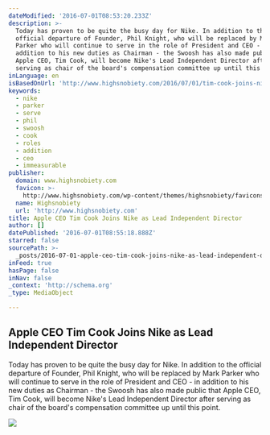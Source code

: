 ```yaml
---
dateModified: '2016-07-01T08:53:20.233Z'
description: >-
  Today has proven to be quite the busy day for Nike. In addition to the
  official departure of Founder, Phil Knight, who will be replaced by Mark
  Parker who will continue to serve in the role of President and CEO - in
  addition to his new duties as Chairman - the Swoosh has also made public that
  Apple CEO, Tim Cook, will become Nike's Lead Independent Director after
  serving as chair of the board's compensation committee up until this point.
inLanguage: en
isBasedOnUrl: 'http://www.highsnobiety.com/2016/07/01/tim-cook-joins-nike/'
keywords:
  - nike
  - parker
  - serve
  - phil
  - swoosh
  - cook
  - roles
  - addition
  - ceo
  - immeasurable
publisher:
  domain: www.highsnobiety.com
  favicon: >-
    http://www.highsnobiety.com/wp-content/themes/highsnobiety/favicons/favicon-16x16.png
  name: Highsnobiety
  url: 'http://www.highsnobiety.com'
title: Apple CEO Tim Cook Joins Nike as Lead Independent Director
author: []
datePublished: '2016-07-01T08:55:18.888Z'
starred: false
sourcePath: >-
  _posts/2016-07-01-apple-ceo-tim-cook-joins-nike-as-lead-independent-director.md
inFeed: true
hasPage: false
inNav: false
_context: 'http://schema.org'
_type: MediaObject

---
```

<article style=""><h1>Apple CEO Tim Cook Joins Nike as Lead Independent Director</h1><p>Today has proven to be quite the busy day for Nike. In addition to the official departure of Founder, Phil Knight, who will be replaced by Mark Parker who will continue to serve in the role of President and CEO - in addition to his new duties as Chairman - the Swoosh has also made public that Apple CEO, Tim Cook, will become Nike's Lead Independent Director after serving as chair of the board's compensation committee up until this point.</p><img src="http://static.highsnobiety.com/wp-content/uploads/2016/07/01012957/tim-cook-joins-nike-00.jpg" /></article>